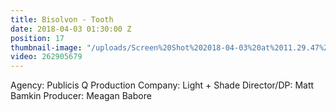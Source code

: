 ```yaml
---
title: Bisolvon - Tooth
date: 2018-04-03 01:30:00 Z
position: 17
thumbnail-image: "/uploads/Screen%20Shot%202018-04-03%20at%2011.29.47%20am.png"
video: 262905679
---
```


Agency: Publicis Q
Production Company: Light + Shade
Director/DP: Matt Bamkin
Producer: Meagan Babore